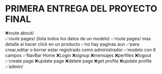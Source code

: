 # PRIMERA ENTREGA DEL PROYECTO FINAL

❌route about/
<br>
✅route pages/ (lista todos los datos de un modelo)
✅route pages/<pageid> mas detalle al hacer click en un producto
✅no hay paginas aun
✅para crear,editar o borrar estar registrado como administrador
✅modelo con 6 campos
✅NavBar
Home
❌Login
❌signup
❌mensajes
❌perfiles
❌logout
✅create page
❌update page
❌delete page
❌get profile
❌update profile
✅admin/